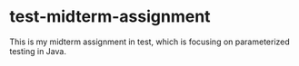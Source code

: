 # test-midterm-assignment
This is my midterm assignment in test, which is focusing on parameterized testing in Java.


